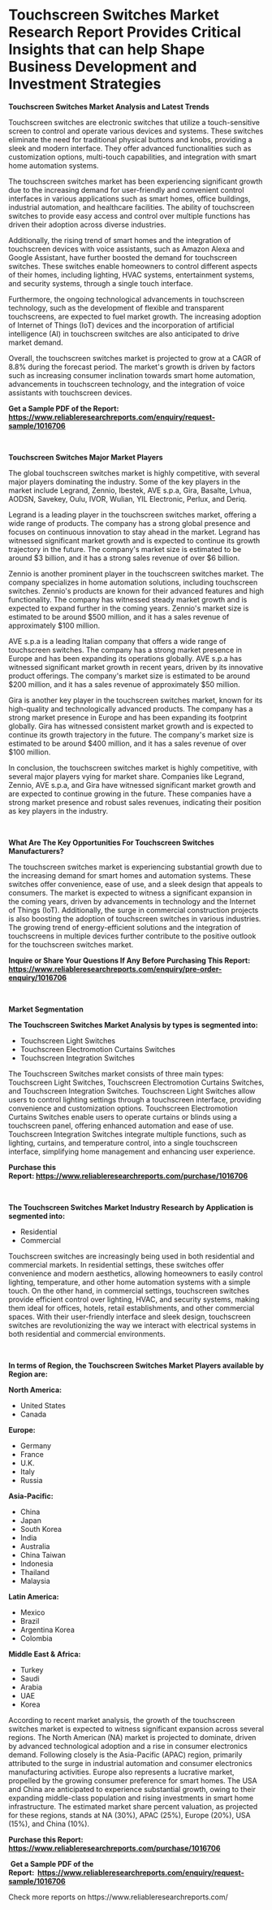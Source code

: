 <p><h1>Touchscreen Switches Market Research Report Provides Critical Insights that can help Shape Business Development and Investment Strategies</h1></p><p><strong>Touchscreen Switches Market Analysis and Latest Trends</strong></p>
<p><p>Touchscreen switches are electronic switches that utilize a touch-sensitive screen to control and operate various devices and systems. These switches eliminate the need for traditional physical buttons and knobs, providing a sleek and modern interface. They offer advanced functionalities such as customization options, multi-touch capabilities, and integration with smart home automation systems.</p><p>The touchscreen switches market has been experiencing significant growth due to the increasing demand for user-friendly and convenient control interfaces in various applications such as smart homes, office buildings, industrial automation, and healthcare facilities. The ability of touchscreen switches to provide easy access and control over multiple functions has driven their adoption across diverse industries.</p><p>Additionally, the rising trend of smart homes and the integration of touchscreen devices with voice assistants, such as Amazon Alexa and Google Assistant, have further boosted the demand for touchscreen switches. These switches enable homeowners to control different aspects of their homes, including lighting, HVAC systems, entertainment systems, and security systems, through a single touch interface.</p><p>Furthermore, the ongoing technological advancements in touchscreen technology, such as the development of flexible and transparent touchscreens, are expected to fuel market growth. The increasing adoption of Internet of Things (IoT) devices and the incorporation of artificial intelligence (AI) in touchscreen switches are also anticipated to drive market demand.</p><p>Overall, the touchscreen switches market is projected to grow at a CAGR of 8.8% during the forecast period. The market's growth is driven by factors such as increasing consumer inclination towards smart home automation, advancements in touchscreen technology, and the integration of voice assistants with touchscreen devices.</p></p>
<p><strong>Get a Sample PDF of the Report:&nbsp; <a href="https://www.reliableresearchreports.com/enquiry/request-sample/1016706">https://www.reliableresearchreports.com/enquiry/request-sample/1016706</a></strong></p>
<p>&nbsp;</p>
<p><strong>Touchscreen Switches Major Market Players</strong></p>
<p><p>The global touchscreen switches market is highly competitive, with several major players dominating the industry. Some of the key players in the market include Legrand, Zennio, Ibestek, AVE s.p.a, Gira, Basalte, Lvhua, AODSN, Savekey, Oulu, IVOR, Wulian, YIL Electronic, Perlux, and Deriq.</p><p>Legrand is a leading player in the touchscreen switches market, offering a wide range of products. The company has a strong global presence and focuses on continuous innovation to stay ahead in the market. Legrand has witnessed significant market growth and is expected to continue its growth trajectory in the future. The company's market size is estimated to be around $3 billion, and it has a strong sales revenue of over $6 billion.</p><p>Zennio is another prominent player in the touchscreen switches market. The company specializes in home automation solutions, including touchscreen switches. Zennio's products are known for their advanced features and high functionality. The company has witnessed steady market growth and is expected to expand further in the coming years. Zennio's market size is estimated to be around $500 million, and it has a sales revenue of approximately $100 million.</p><p>AVE s.p.a is a leading Italian company that offers a wide range of touchscreen switches. The company has a strong market presence in Europe and has been expanding its operations globally. AVE s.p.a has witnessed significant market growth in recent years, driven by its innovative product offerings. The company's market size is estimated to be around $200 million, and it has a sales revenue of approximately $50 million.</p><p>Gira is another key player in the touchscreen switches market, known for its high-quality and technologically advanced products. The company has a strong market presence in Europe and has been expanding its footprint globally. Gira has witnessed consistent market growth and is expected to continue its growth trajectory in the future. The company's market size is estimated to be around $400 million, and it has a sales revenue of over $100 million.</p><p>In conclusion, the touchscreen switches market is highly competitive, with several major players vying for market share. Companies like Legrand, Zennio, AVE s.p.a, and Gira have witnessed significant market growth and are expected to continue growing in the future. These companies have a strong market presence and robust sales revenues, indicating their position as key players in the industry.</p></p>
<p>&nbsp;</p>
<p><strong>What Are The Key Opportunities For Touchscreen Switches Manufacturers?</strong></p>
<p><p>The touchscreen switches market is experiencing substantial growth due to the increasing demand for smart homes and automation systems. These switches offer convenience, ease of use, and a sleek design that appeals to consumers. The market is expected to witness a significant expansion in the coming years, driven by advancements in technology and the Internet of Things (IoT). Additionally, the surge in commercial construction projects is also boosting the adoption of touchscreen switches in various industries. The growing trend of energy-efficient solutions and the integration of touchscreens in multiple devices further contribute to the positive outlook for the touchscreen switches market.</p></p>
<p><strong>Inquire or Share Your Questions If Any Before Purchasing This Report: <a href="https://www.reliableresearchreports.com/enquiry/pre-order-enquiry/1016706">https://www.reliableresearchreports.com/enquiry/pre-order-enquiry/1016706</a></strong></p>
<p>&nbsp;</p>
<p><strong>Market Segmentation</strong></p>
<p><strong>The Touchscreen Switches Market Analysis by types is segmented into:</strong></p>
<p><ul><li>Touchscreen Light Switches</li><li>Touchscreen Electromotion Curtains Switches</li><li>Touchscreen Integration Switches</li></ul></p>
<p><p>The Touchscreen Switches market consists of three main types: Touchscreen Light Switches, Touchscreen Electromotion Curtains Switches, and Touchscreen Integration Switches. Touchscreen Light Switches allow users to control lighting settings through a touchscreen interface, providing convenience and customization options. Touchscreen Electromotion Curtains Switches enable users to operate curtains or blinds using a touchscreen panel, offering enhanced automation and ease of use. Touchscreen Integration Switches integrate multiple functions, such as lighting, curtains, and temperature control, into a single touchscreen interface, simplifying home management and enhancing user experience.</p></p>
<p><strong>Purchase this Report:&nbsp;<a href="https://www.reliableresearchreports.com/purchase/1016706">https://www.reliableresearchreports.com/purchase/1016706</a></strong></p>
<p>&nbsp;</p>
<p><strong>The Touchscreen Switches Market Industry Research by Application is segmented into:</strong></p>
<p><ul><li>Residential</li><li>Commercial</li></ul></p>
<p><p>Touchscreen switches are increasingly being used in both residential and commercial markets. In residential settings, these switches offer convenience and modern aesthetics, allowing homeowners to easily control lighting, temperature, and other home automation systems with a simple touch. On the other hand, in commercial settings, touchscreen switches provide efficient control over lighting, HVAC, and security systems, making them ideal for offices, hotels, retail establishments, and other commercial spaces. With their user-friendly interface and sleek design, touchscreen switches are revolutionizing the way we interact with electrical systems in both residential and commercial environments.</p></p>
<p>&nbsp;</p>
<p><strong>In terms of Region, the Touchscreen Switches Market Players available by Region are:</strong></p>
<p>
    <p> <strong> North America: </strong>
        <ul>
            <li>United States</li>
            <li>Canada</li>
        </ul>
        </p> 
    <p> <strong> Europe: </strong>
        <ul>
            <li>Germany</li>
            <li>France</li>
            <li>U.K.</li>
            <li>Italy</li>
            <li>Russia</li>
        </ul>
        </p> 
    <p> <strong> Asia-Pacific: </strong>
        <ul>
            <li>China</li>
            <li>Japan</li>
            <li>South Korea</li>
            <li>India</li>
            <li>Australia</li>
            <li>China Taiwan</li>
            <li>Indonesia</li>
            <li>Thailand</li>
            <li>Malaysia</li>
        </ul>
        </p> 
    <p> <strong> Latin America: </strong>
        <ul>
            <li>Mexico</li>
            <li>Brazil</li>
            <li>Argentina Korea</li>
            <li>Colombia</li>
        </ul>
        </p> 
    <p> <strong> Middle East & Africa: </strong>
        <ul>
            <li>Turkey</li>
            <li>Saudi</li>
            <li>Arabia</li>
            <li>UAE</li>
            <li>Korea</li>
        </ul>
    </p>
    </p>
<p><p>According to recent market analysis, the growth of the touchscreen switches market is expected to witness significant expansion across several regions. The North American (NA) market is projected to dominate, driven by advanced technological adoption and a rise in consumer electronics demand. Following closely is the Asia-Pacific (APAC) region, primarily attributed to the surge in industrial automation and consumer electronics manufacturing activities. Europe also represents a lucrative market, propelled by the growing consumer preference for smart homes. The USA and China are anticipated to experience substantial growth, owing to their expanding middle-class population and rising investments in smart home infrastructure. The estimated market share percent valuation, as projected for these regions, stands at NA (30%), APAC (25%), Europe (20%), USA (15%), and China (10%).</p></p>
<p><strong>Purchase this Report: <a href="https://www.reliableresearchreports.com/purchase/1016706">https://www.reliableresearchreports.com/purchase/1016706</a></strong></p>
<p>&nbsp;<strong>Get a Sample PDF of the Report:&nbsp;&nbsp;<a href="https://www.reliableresearchreports.com/enquiry/request-sample/1016706">https://www.reliableresearchreports.com/enquiry/request-sample/1016706</a></strong></p>
<p><strong></strong></p>
<p>Check more reports on https://www.reliableresearchreports.com/</p>